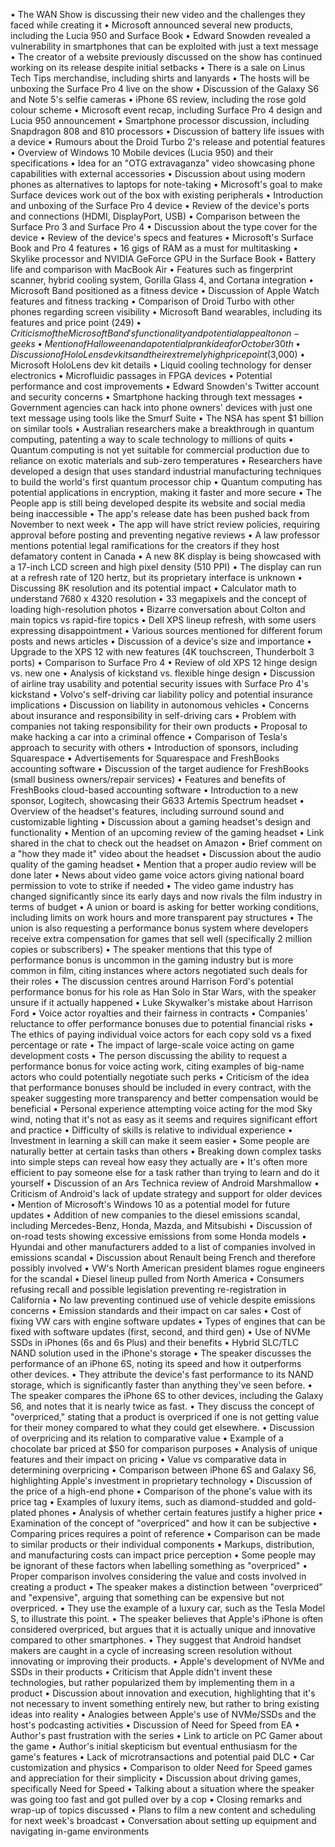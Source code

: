 • The WAN Show is discussing their new video and the challenges they faced while creating it
• Microsoft announced several new products, including the Lucia 950 and Surface Book
• Edward Snowden revealed a vulnerability in smartphones that can be exploited with just a text message
• The creator of a website previously discussed on the show has continued working on its release despite initial setbacks
• There is a sale on Linus Tech Tips merchandise, including shirts and lanyards
• The hosts will be unboxing the Surface Pro 4 live on the show
• Discussion of the Galaxy S6 and Note 5's selfie cameras
• iPhone 6S review, including the rose gold colour scheme
• Microsoft event recap, including Surface Pro 4 design and Lucia 950 announcement
• Smartphone processor discussion, including Snapdragon 808 and 810 processors
• Discussion of battery life issues with a device
• Rumours about the Droid Turbo 2's release and potential features
• Overview of Windows 10 Mobile devices (Lucia 950) and their specifications
• Idea for an "OTG extravaganza" video showcasing phone capabilities with external accessories
• Discussion about using modern phones as alternatives to laptops for note-taking
• Microsoft's goal to make Surface devices work out of the box with existing peripherals
• Introduction and unboxing of the Surface Pro 4 device
• Review of the device's ports and connections (HDMI, DisplayPort, USB)
• Comparison between the Surface Pro 3 and Surface Pro 4
• Discussion about the type cover for the device
• Review of the device's specs and features
• Microsoft's Surface Book and Pro 4 features
• 16 gigs of RAM as a must for multitasking
• Skylike processor and NVIDIA GeForce GPU in the Surface Book
• Battery life and comparison with MacBook Air
• Features such as fingerprint scanner, hybrid cooling system, Gorilla Glass 4, and Cortana integration
• Microsoft Band positioned as a fitness device
• Discussion of Apple Watch features and fitness tracking
• Comparison of Droid Turbo with other phones regarding screen visibility
• Microsoft Band wearables, including its features and price point ($249)
• Criticism of the Microsoft Band's functionality and potential appeal to non-geeks
• Mention of Halloween and a potential prank idea for October 30th
• Discussion of HoloLens dev kits and their extremely high price point ($3,000)
• Microsoft HoloLens dev kit details
• Liquid cooling technology for denser electronics
• Microfluidic passages in FPGA devices
• Potential performance and cost improvements
• Edward Snowden's Twitter account and security concerns
• Smartphone hacking through text messages
• Government agencies can hack into phone owners' devices with just one text message using tools like the Smurf Suite
• The NSA has spent $1 billion on similar tools
• Australian researchers make a breakthrough in quantum computing, patenting a way to scale technology to millions of quits
• Quantum computing is not yet suitable for commercial production due to reliance on exotic materials and sub-zero temperatures
• Researchers have developed a design that uses standard industrial manufacturing techniques to build the world's first quantum processor chip
• Quantum computing has potential applications in encryption, making it faster and more secure
• The People app is still being developed despite its website and social media being inaccessible
• The app's release date has been pushed back from November to next week
• The app will have strict review policies, requiring approval before posting and preventing negative reviews
• A law professor mentions potential legal ramifications for the creators if they host defamatory content in Canada
• A new 8K display is being showcased with a 17-inch LCD screen and high pixel density (510 PPI) 
• The display can run at a refresh rate of 120 hertz, but its proprietary interface is unknown
• Discussing 8K resolution and its potential impact
• Calculator math to understand 7680 x 4320 resolution
• 33 megapixels and the concept of loading high-resolution photos
• Bizarre conversation about Colton and main topics vs rapid-fire topics
• Dell XPS lineup refresh, with some users expressing disappointment
• Various sources mentioned for different forum posts and news articles
• Discussion of a device's size and importance
• Upgrade to the XPS 12 with new features (4K touchscreen, Thunderbolt 3 ports)
• Comparison to Surface Pro 4
• Review of old XPS 12 hinge design vs. new one
• Analysis of kickstand vs. flexible hinge design
• Discussion of airline tray usability and potential security issues with Surface Pro 4's kickstand
• Volvo's self-driving car liability policy and potential insurance implications
• Discussion on liability in autonomous vehicles
• Concerns about insurance and responsibility in self-driving cars
• Problem with companies not taking responsibility for their own products
• Proposal to make hacking a car into a criminal offence
• Comparison of Tesla's approach to security with others
• Introduction of sponsors, including Squarespace
• Advertisements for Squarespace and FreshBooks accounting software
• Discussion of the target audience for FreshBooks (small business owners/repair services)
• Features and benefits of FreshBooks cloud-based accounting software
• Introduction to a new sponsor, Logitech, showcasing their G633 Artemis Spectrum headset
• Overview of the headset's features, including surround sound and customizable lighting
• Discussion about a gaming headset's design and functionality
• Mention of an upcoming review of the gaming headset
• Link shared in the chat to check out the headset on Amazon
• Brief comment on a "how they made it" video about the headset
• Discussion about the audio quality of the gaming headset
• Mention that a proper audio review will be done later
• News about video game voice actors giving national board permission to vote to strike if needed
• The video game industry has changed significantly since its early days and now rivals the film industry in terms of budget
• A union or board is asking for better working conditions, including limits on work hours and more transparent pay structures
• The union is also requesting a performance bonus system where developers receive extra compensation for games that sell well (specifically 2 million copies or subscribers)
• The speaker mentions that this type of performance bonus is uncommon in the gaming industry but is more common in film, citing instances where actors negotiated such deals for their roles
• The discussion centres around Harrison Ford's potential performance bonus for his role as Han Solo in Star Wars, with the speaker unsure if it actually happened
• Luke Skywalker's mistake about Harrison Ford
• Voice actor royalties and their fairness in contracts
• Companies' reluctance to offer performance bonuses due to potential financial risks
• The ethics of paying individual voice actors for each copy sold vs a fixed percentage or rate
• The impact of large-scale voice acting on game development costs
• The person discussing the ability to request a performance bonus for voice acting work, citing examples of big-name actors who could potentially negotiate such perks
• Criticism of the idea that performance bonuses should be included in every contract, with the speaker suggesting more transparency and better compensation would be beneficial
• Personal experience attempting voice acting for the mod Sky wind, noting that it's not as easy as it seems and requires significant effort and practice
• Difficulty of skills is relative to individual experience
• Investment in learning a skill can make it seem easier
• Some people are naturally better at certain tasks than others
• Breaking down complex tasks into simple steps can reveal how easy they actually are
• It's often more efficient to pay someone else for a task rather than trying to learn and do it yourself
• Discussion of an Ars Technica review of Android Marshmallow
• Criticism of Android's lack of update strategy and support for older devices
• Mention of Microsoft's Windows 10 as a potential model for future updates
• Addition of new companies to the diesel emissions scandal, including Mercedes-Benz, Honda, Mazda, and Mitsubishi
• Discussion of on-road tests showing excessive emissions from some Honda models
• Hyundai and other manufacturers added to a list of companies involved in emissions scandal
• Discussion about Renault being French and therefore possibly involved
• VW's North American president blames rogue engineers for the scandal
• Diesel lineup pulled from North America
• Consumers refusing recall and possible legislation preventing re-registration in California
• No law preventing continued use of vehicle despite emissions concerns
• Emission standards and their impact on car sales
• Cost of fixing VW cars with engine software updates
• Types of engines that can be fixed with software updates (first, second, and third gen)
• Use of NVMe SSDs in iPhones (6s and 6s Plus) and their benefits
• Hybrid SLC/TLC NAND solution used in the iPhone's storage
• The speaker discusses the performance of an iPhone 6S, noting its speed and how it outperforms other devices.
• They attribute the device's fast performance to its NAND storage, which is significantly faster than anything they've seen before.
• The speaker compares the iPhone 6S to other devices, including the Galaxy S6, and notes that it is nearly twice as fast.
• They discuss the concept of "overpriced," stating that a product is overpriced if one is not getting value for their money compared to what they could get elsewhere.
• Discussion of overpricing and its relation to comparative value
• Example of a chocolate bar priced at $50 for comparison purposes
• Analysis of unique features and their impact on pricing
• Value vs comparative data in determining overpricing
• Comparison between iPhone 6S and Galaxy S6, highlighting Apple's investment in proprietary technology
• Discussion of the price of a high-end phone
• Comparison of the phone's value with its price tag
• Examples of luxury items, such as diamond-studded and gold-plated phones
• Analysis of whether certain features justify a higher price
• Examination of the concept of "overpriced" and how it can be subjective
• Comparing prices requires a point of reference
• Comparison can be made to similar products or their individual components
• Markups, distribution, and manufacturing costs can impact price perception
• Some people may be ignorant of these factors when labelling something as "overpriced"
• Proper comparison involves considering the value and costs involved in creating a product
• The speaker makes a distinction between "overpriced" and "expensive", arguing that something can be expensive but not overpriced.
• They use the example of a luxury car, such as the Tesla Model S, to illustrate this point.
• The speaker believes that Apple's iPhone is often considered overpriced, but argues that it is actually unique and innovative compared to other smartphones.
• They suggest that Android handset makers are caught in a cycle of increasing screen resolution without innovating or improving their products.
• Apple's development of NVMe and SSDs in their products
• Criticism that Apple didn't invent these technologies, but rather popularized them by implementing them in a product
• Discussion about innovation and execution, highlighting that it's not necessary to invent something entirely new, but rather to bring existing ideas into reality
• Analogies between Apple's use of NVMe/SSDs and the host's podcasting activities
• Discussion of Need for Speed from EA
• Author's past frustration with the series
• Link to article on PC Gamer about the game
• Author's initial skepticism but eventual enthusiasm for the game's features
• Lack of microtransactions and potential paid DLC
• Car customization and physics
• Comparison to older Need for Speed games and appreciation for their simplicity
• Discussion about driving games, specifically Need for Speed
• Talking about a situation where the speaker was going too fast and got pulled over by a cop
• Closing remarks and wrap-up of topics discussed
• Plans to film a new content and scheduling for next week's broadcast
• Conversation about setting up equipment and navigating in-game environments